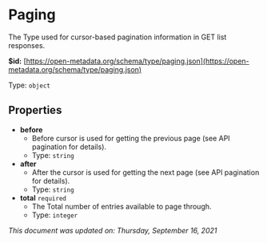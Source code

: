 # Paging

The Type used for cursor-based pagination information in GET list responses.

**$id:** [https://open-metadata.org/schema/type/paging.json](https://open-metadata.org/schema/type/paging.json)

Type: `object`

## Properties

* **before**
  * Before cursor is used for getting the previous page \(see API pagination for details\).
  * Type: `string`
* **after**
  * After the cursor is used for getting the next page \(see API pagination for details\).
  * Type: `string`
* **total** `required`
  * The Total number of entries available to page through.
  * Type: `integer`

_This document was updated on: Thursday, September 16, 2021_

